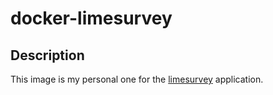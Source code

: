 # docker-limesurvey

## Description

This image is my personal one for the [limesurvey](https://www.limesurvey.org) application.
